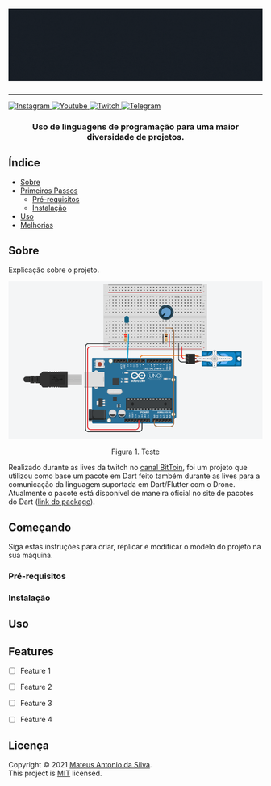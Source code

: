 <h1 align="center">
  <img src="images/header-animation.gif">
</h1>

---

<!-- 
[![Linkedin Badge](https://img.shields.io/badge/-Mateus%20Antonio-0282d0?style=flat-square&logo=Linkedin&logoColor=white&link=https://www.linkedin.com/in/mateus-antonio-robotica/)](https://www.linkedin.com/in/mateus-antonio-robotica/)

[![Instagram Badge](https://img.shields.io/badge/Instagram-E4405F?style=for-the-badge&logo=instagram&logoColor=white)](instagram.com/bittoin_)
[![Youtube Badge](  https://img.shields.io/badge/YouTube-FF0000?style=for-the-badge&logo=youtube&logoColor=white)](https://www.youtube.com/channel/UCnkVhwxeXeJvUZx6BJ5Wa2Q)
[![Twitch Badge](https://img.shields.io/badge/Twitch-9146FF?style=for-the-badge&logo=twitch&logoColor=white)](twitch.tv/bittoin)
[![Telegram Badge](https://img.shields.io/badge/Telegram-2CA5E0?style=for-the-badge&logo=telegram&logoColor=white)](t.me/bittoin)
-->

<a href="https://instagram.com/bittoin_">
<img border="0" alt="Instagram" src="https://img.shields.io/badge/Instagram-E4405F?style=for-the-badge&logo=instagram&logoColor=white">
</a>

<a href="https://www.youtube.com/channel/UCnkVhwxeXeJvUZx6BJ5Wa2Q">
<img border="0" alt="Youtube" src="https://img.shields.io/badge/YouTube-FF0000?style=for-the-badge&logo=youtube&logoColor=white">
</a>

<a href="https://www.twitch.tv/bittoin">
<img border="0" alt="Twitch" src="https://img.shields.io/badge/Twitch-9146FF?style=for-the-badge&logo=twitch&logoColor=white">
</a>

<a href="https://t.me/bittoin">
<img border="0" alt="Telegram" src="https://img.shields.io/badge/Telegram-2CA5E0?style=for-the-badge&logo=telegram&logoColor=white">
</a>


<h3 align="center">
  Uso de linguagens de programação para uma maior diversidade de projetos.
</h3>

## Índice
+ [Sobre](#sobre)
+ [Primeiros Passos](#comecando)
    - [Pré-requisitos](#pre_req)
    - [Instalação](#instalacao)
+ [Uso](#uso)
+ [Melhorias](#todo)

<h2 id="sobre">Sobre</h2>

Explicação sobre o projeto.

<div align='center'>
    <img src="images/circuit.png">
    <p>Figura 1. Teste</p>
</div>

Realizado durante as lives da twitch no <a href="https://twitch.tv/bittoin">canal BitToin</a>, foi um projeto que utilizou como base um pacote em Dart feito também durante as lives para a comunicação da linguagem suportada em Dart/Flutter com o Drone. Atualmente o pacote está disponível de maneira oficial no site de pacotes do Dart (<a href="https://pub.dev/packages/tello">link do package</a>).

<h2 id="comecando">Começando</h2>

Siga estas instruções para criar, replicar e modificar o modelo do projeto na sua máquina. 

<h3 id='pre_req'>Pré-requisitos</h3>


<h3 id='instalacao'>Instalação</h3>


<h2 id="uso">Uso</h2>


<h2 id='todo'>Features</h2>

- [ ] Feature 1
- [ ] Feature 2
- [ ] Feature 3
- [ ] Feature 4


## Licença

Copyright © 2021 [Mateus Antonio da Silva](https://github.com/bittoin).<br />
This project is [MIT](https://github.com/bittoin/Qt-GUI-for-Arduino/blob/main/LICENSE) licensed.